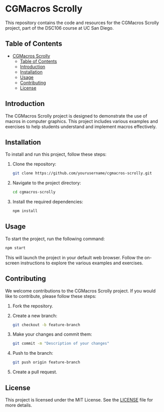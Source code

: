 # CGMacros Scrolly

This repository contains the code and resources for the CGMacros Scrolly project, part of the DSC106 course at UC San Diego.

## Table of Contents

- [CGMacros Scrolly](#cgmacros-scrolly)
  - [Table of Contents](#table-of-contents)
  - [Introduction](#introduction)
  - [Installation](#installation)
  - [Usage](#usage)
  - [Contributing](#contributing)
  - [License](#license)

## Introduction

The CGMacros Scrolly project is designed to demonstrate the use of macros in computer graphics. This project includes various examples and exercises to help students understand and implement macros effectively.

## Installation

To install and run this project, follow these steps:

1. Clone the repository:

    ```bash
    git clone https://github.com/yourusername/cgmacros-scrolly.git
    ```

2. Navigate to the project directory:

    ```bash
    cd cgmacros-scrolly
    ```

3. Install the required dependencies:

    ```bash
    npm install
    ```

## Usage

To start the project, run the following command:

```bash
npm start
```

This will launch the project in your default web browser. Follow the on-screen instructions to explore the various examples and exercises.

## Contributing

We welcome contributions to the CGMacros Scrolly project. If you would like to contribute, please follow these steps:

1. Fork the repository.
2. Create a new branch:

    ```bash
    git checkout -b feature-branch
    ```

3. Make your changes and commit them:

    ```bash
    git commit -m "Description of your changes"
    ```

4. Push to the branch:

    ```bash
    git push origin feature-branch
    ```

5. Create a pull request.

## License

This project is licensed under the MIT License. See the [LICENSE](LICENSE) file for more details.
